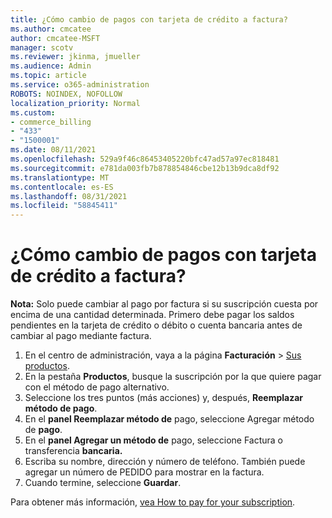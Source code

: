 ```yaml
---
title: ¿Cómo cambio de pagos con tarjeta de crédito a factura?
ms.author: cmcatee
author: cmcatee-MSFT
manager: scotv
ms.reviewer: jkinma, jmueller
ms.audience: Admin
ms.topic: article
ms.service: o365-administration
ROBOTS: NOINDEX, NOFOLLOW
localization_priority: Normal
ms.custom:
- commerce_billing
- "433"
- "1500001"
ms.date: 08/11/2021
ms.openlocfilehash: 529a9f46c86453405220bfc47ad57a97ec818481
ms.sourcegitcommit: e781da003fb7b878854846cbe12b13b9dca8df92
ms.translationtype: MT
ms.contentlocale: es-ES
ms.lasthandoff: 08/31/2021
ms.locfileid: "58845411"
---
```

# <a name="how-do-i-change-from-credit-card-payments-to-invoice"></a>¿Cómo cambio de pagos con tarjeta de crédito a factura?

**Nota:** Solo puede cambiar al pago por factura si su suscripción cuesta por encima de una cantidad determinada. Primero debe pagar los saldos pendientes en la tarjeta de crédito o débito o cuenta bancaria antes de cambiar al pago mediante factura.

1. En el centro de administración, vaya a la página **Facturación** > [Sus productos](https://go.microsoft.com/fwlink/p/?linkid=842054).
2. En la pestaña **Productos**, busque la suscripción por la que quiere pagar con el método de pago alternativo.
3. Seleccione los tres puntos (más acciones) y, después, **Reemplazar método de pago**.
4. En el **panel Reemplazar método de** pago, seleccione Agregar método de **pago**.
5. En el **panel Agregar un método de** pago, seleccione Factura o transferencia **bancaria.**
6. Escriba su nombre, dirección y número de teléfono. También puede agregar un número de PEDIDO para mostrar en la factura.
7. Cuando termine, seleccione **Guardar**.

Para obtener más información, [vea How to pay for your subscription](https://docs.microsoft.com/microsoft-365/commerce/billing-and-payments/pay-for-your-subscription).